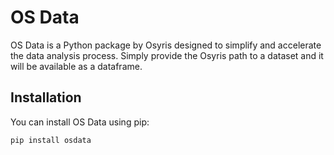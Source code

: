 # OS Data

OS Data is a Python package by  Osyris designed to simplify and accelerate the data analysis process. Simply provide the Osyris path to a dataset and it will be available as a dataframe.

## Installation

You can install OS Data using pip:

```bash
pip install osdata